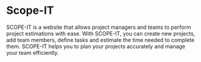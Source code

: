 # Scope-IT
SCOPE-IT is a website that allows project managers and teams to perform project estimations with ease. With SCOPE-IT, you can create new projects, add team members, define tasks and estimate the time needed to complete them. SCOPE-IT helps you to plan your projects accurately and manage your team efficiently.
